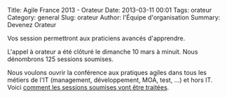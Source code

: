 Title: Agile France 2013 - Orateur
Date: 2013-03-11 00:01
Tags: orateur
Category: general
Slug: orateur
Author: l'Équipe d'organisation
Summary: Devenez Orateur


<span class="soon-med color">Vos session permettront aux praticiens avancés d'apprendre.</span>

<span class="soon-med">
L'appel à orateur a été clôturé <span class="color">le dimanche 10 mars</span> à minuit. Nous dénombrons <span class="color">125 sessions soumises</span>.
</span>

Nous voulons ouvrir la conférence aux pratiques agiles dans tous les métiers de l'IT (management, développement, MOA, test, ...) et hors IT.  
Voici [comment les sessions soumises vont être traitées][1].

[1]: http://www.conference-agile.fr/revue.html
